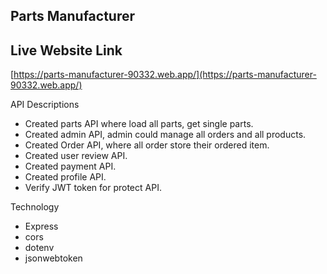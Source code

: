 ## Parts Manufacturer
## Live Website Link
[https://parts-manufacturer-90332.web.app/](https://parts-manufacturer-90332.web.app/)

API Descriptions
- Created parts API where load all parts, get single parts.
- Created admin API, admin could manage all orders and all products.
- Created Order API, where all order store their ordered item.
- Created user review API.
- Created payment API.
- Created profile API.
- Verify JWT token for protect API.

Technology
- Express
- cors
- dotenv
- jsonwebtoken

